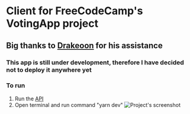# Client for FreeCodeCamp's VotingApp project
## Big thanks to [Drakeoon](https://github.com/Drakeoon) for his assistance
### This app is still under development, therefore I  have decided not to deploy it anywhere yet
### To run
1. Run the [API](https://github.com/AlanPieczonka/VotingAppExpressJS)
2. Open terminal and run command "yarn dev"
![Project's screenshot](https://user-images.githubusercontent.com/20932829/41442485-bc1c8fec-7037-11e8-9341-272969ad3d0c.png)
